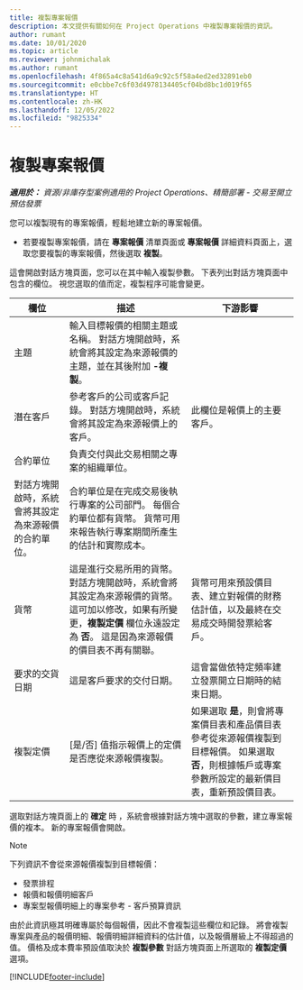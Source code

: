 ```yaml
---
title: 複製專案報價
description: 本文提供有關如何在 Project Operations 中複製專案報價的資訊。
author: rumant
ms.date: 10/01/2020
ms.topic: article
ms.reviewer: johnmichalak
ms.author: rumant
ms.openlocfilehash: 4f865a4c8a541d6a9c92c5f58a4ed2ed32891eb0
ms.sourcegitcommit: e0cbbe7c6f03d4978134405cf04bd8bc1d019f65
ms.translationtype: HT
ms.contentlocale: zh-HK
ms.lasthandoff: 12/05/2022
ms.locfileid: "9825334"
---
```

# <a name="copy-project-quotes"></a>複製專案報價

_**適用於：** 資源/非庫存型案例適用的 Project Operations、精簡部署 - 交易至開立預估發票_

您可以複製現有的專案報價，輕鬆地建立新的專案報價。 

- 若要複製專案報價，請在 **專案報價** 清單頁面或 **專案報價** 詳細資料頁面上，選取您要複製的專案報價，然後選取 **複製**。

這會開啟對話方塊頁面，您可以在其中輸入複製參數。 下表列出對話方塊頁面中包含的欄位。 視您選取的值而定，複製程序可能會變更。

| **欄位** | **描述** | **下游影響** |
| --- | --- | --- |
| 主題 | 輸入目標報價的相關主題或名稱。 對話方塊開啟時，系統會將其設定為來源報價的主題，並在其後附加 **-複製**。 | |
| 潛在客戶 | 參考客戶的公司或客戶記錄。 對話方塊開啟時，系統會將其設定為來源報價上的客戶。 | 此欄位是報價上的主要客戶。 |
| 合約單位 | 負責交付與此交易相關之專案的組織單位。
對話方塊開啟時，系統會將其設定為來源報價的合約單位。 | 合約單位是在完成交易後執行專案的公司部門。 每個合約單位都有貨幣。 貨幣可用來報告執行專案期間所產生的估計和實際成本。 |
| 貨幣 | 這是進行交易所用的貨幣。 對話方塊開啟時，系統會將其設定為來源報價的貨幣。 這可加以修改，如果有所變更，**複製定價** 欄位永遠設定為 **否**。 這是因為來源報價的價目表不再有關聯。 | 貨幣可用來預設價目表、建立對報價的財務估計值，以及最終在交易成交時開發票給客戶。 |
| 要求的交貨日期 | 這是客戶要求的交付日期。 | 這會當做依特定頻率建立發票開立日期時的結束日期。 |
| 複製定價 | [是/否] 值指示報價上的定價是否應從來源報價複製。 | 如果選取 **是**，則會將專案價目表和產品價目表參考從來源報價複製到目標報價。 如果選取 **否**，則根據帳戶或專案參數所設定的最新價目表，重新預設價目表。 |

選取對話方塊頁面上的 **確定** 時 ，系統會根據對話方塊中選取的參數，建立專案報價的複本。 新的專案報價會開啟。 

> [!NOTE]
> 下列資訊不會從來源報價複製到目標報價：
>
> - 發票排程
> - 報價和報價明細客戶
> - 專案型報價明細上的專案參考 - 客戶預算資訊
>
>由於此資訊極其明確專屬於每個報價，因此不會複製這些欄位和記錄。 將會複製專案與產品的報價明細、報價明細詳細資料的估計值，以及報價層級上不得超過的值。 價格及成本費率預設值取決於 **複製參數** 對話方塊頁面上所選取的 **複製定價** 選項。


[!INCLUDE[footer-include](../includes/footer-banner.md)]
